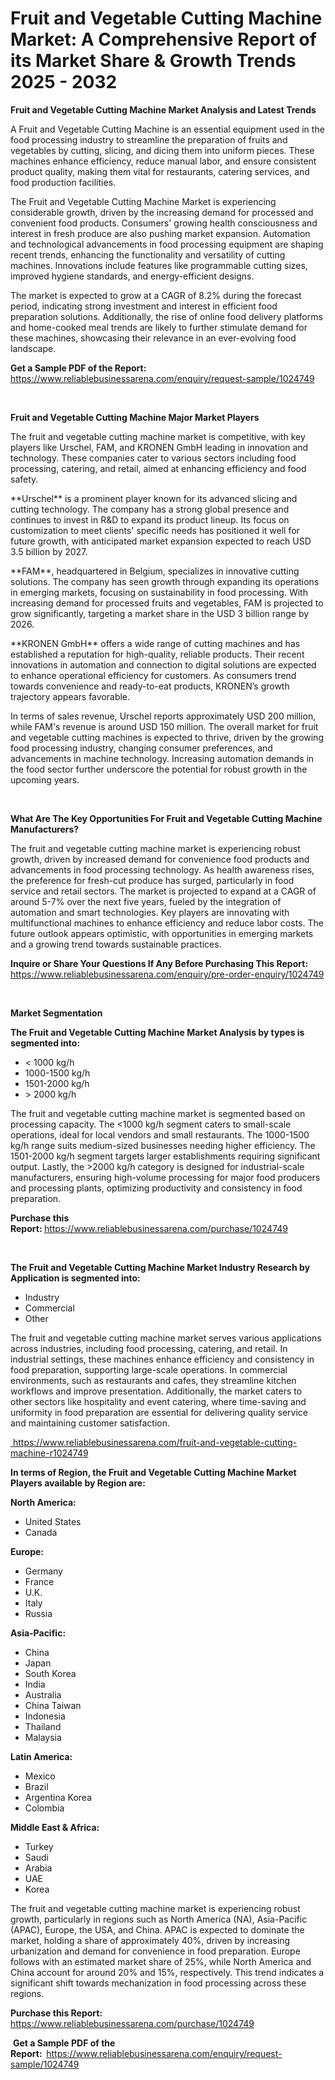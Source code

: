 <p><h1>Fruit and Vegetable Cutting Machine Market: A Comprehensive Report of its Market Share & Growth Trends 2025 - 2032</h1></p><p><strong>Fruit and Vegetable Cutting Machine Market Analysis and Latest Trends</strong></p>
<p><p>A Fruit and Vegetable Cutting Machine is an essential equipment used in the food processing industry to streamline the preparation of fruits and vegetables by cutting, slicing, and dicing them into uniform pieces. These machines enhance efficiency, reduce manual labor, and ensure consistent product quality, making them vital for restaurants, catering services, and food production facilities.</p><p>The Fruit and Vegetable Cutting Machine Market is experiencing considerable growth, driven by the increasing demand for processed and convenient food products. Consumers' growing health consciousness and interest in fresh produce are also pushing market expansion. Automation and technological advancements in food processing equipment are shaping recent trends, enhancing the functionality and versatility of cutting machines. Innovations include features like programmable cutting sizes, improved hygiene standards, and energy-efficient designs.</p><p>The market is expected to grow at a CAGR of 8.2% during the forecast period, indicating strong investment and interest in efficient food preparation solutions. Additionally, the rise of online food delivery platforms and home-cooked meal trends are likely to further stimulate demand for these machines, showcasing their relevance in an ever-evolving food landscape.</p></p>
<p><strong>Get a Sample PDF of the Report:&nbsp;</strong> <a href="https://www.reliablebusinessarena.com/enquiry/request-sample/1024749?utm_campaign=3565&utm_medium=2&utm_source=Github&utm_content=ia&utm_term=17042025&utm_id=fruit-and-vegetable-cutting-machine">https://www.reliablebusinessarena.com/enquiry/request-sample/1024749</a></p>
<p>&nbsp;</p>
<p><strong>Fruit and Vegetable Cutting Machine Major Market Players</strong></p>
<p><p>The fruit and vegetable cutting machine market is competitive, with key players like Urschel, FAM, and KRONEN GmbH leading in innovation and technology. These companies cater to various sectors including food processing, catering, and retail, aimed at enhancing efficiency and food safety.</p><p>**Urschel** is a prominent player known for its advanced slicing and cutting technology. The company has a strong global presence and continues to invest in R&D to expand its product lineup. Its focus on customization to meet clients' specific needs has positioned it well for future growth, with anticipated market expansion expected to reach USD 3.5 billion by 2027.</p><p>**FAM**, headquartered in Belgium, specializes in innovative cutting solutions. The company has seen growth through expanding its operations in emerging markets, focusing on sustainability in food processing. With increasing demand for processed fruits and vegetables, FAM is projected to grow significantly, targeting a market share in the USD 3 billion range by 2026.</p><p>**KRONEN GmbH** offers a wide range of cutting machines and has established a reputation for high-quality, reliable products. Their recent innovations in automation and connection to digital solutions are expected to enhance operational efficiency for customers. As consumers trend towards convenience and ready-to-eat products, KRONEN’s growth trajectory appears favorable.</p><p>In terms of sales revenue, Urschel reports approximately USD 200 million, while FAM's revenue is around USD 150 million. The overall market for fruit and vegetable cutting machines is expected to thrive, driven by the growing food processing industry, changing consumer preferences, and advancements in machine technology. Increasing automation demands in the food sector further underscore the potential for robust growth in the upcoming years.</p></p>
<p>&nbsp;</p>
<p><strong>What Are The Key Opportunities For Fruit and Vegetable Cutting Machine Manufacturers?</strong></p>
<p><p>The fruit and vegetable cutting machine market is experiencing robust growth, driven by increased demand for convenience food products and advancements in food processing technology. As health awareness rises, the preference for fresh-cut produce has surged, particularly in food service and retail sectors. The market is projected to expand at a CAGR of around 5-7% over the next five years, fueled by the integration of automation and smart technologies. Key players are innovating with multifunctional machines to enhance efficiency and reduce labor costs. The future outlook appears optimistic, with opportunities in emerging markets and a growing trend towards sustainable practices.</p></p>
<p><strong>Inquire or Share Your Questions If Any Before Purchasing This Report:</strong> <a href="https://www.reliablebusinessarena.com/enquiry/pre-order-enquiry/1024749?utm_campaign=3565&utm_medium=2&utm_source=Github&utm_content=ia&utm_term=17042025&utm_id=fruit-and-vegetable-cutting-machine">https://www.reliablebusinessarena.com/enquiry/pre-order-enquiry/1024749</a></p>
<p>&nbsp;</p>
<p><strong>Market Segmentation</strong></p>
<p><strong>The Fruit and Vegetable Cutting Machine Market Analysis by types is segmented into:</strong></p>
<p><ul><li>< 1000 kg/h</li><li>1000-1500 kg/h</li><li>1501-2000 kg/h</li><li>> 2000 kg/h</li></ul></p>
<p><p>The fruit and vegetable cutting machine market is segmented based on processing capacity. The <1000 kg/h segment caters to small-scale operations, ideal for local vendors and small restaurants. The 1000-1500 kg/h range suits medium-sized businesses needing higher efficiency. The 1501-2000 kg/h segment targets larger establishments requiring significant output. Lastly, the >2000 kg/h category is designed for industrial-scale manufacturers, ensuring high-volume processing for major food producers and processing plants, optimizing productivity and consistency in food preparation.</p></p>
<p><strong>Purchase this Report:&nbsp;</strong><a href="https://www.reliablebusinessarena.com/purchase/1024749?utm_campaign=3565&utm_medium=2&utm_source=Github&utm_content=ia&utm_term=17042025&utm_id=fruit-and-vegetable-cutting-machine">https://www.reliablebusinessarena.com/purchase/1024749</a></p>
<p>&nbsp;</p>
<p><strong>The Fruit and Vegetable Cutting Machine Market Industry Research by Application is segmented into:</strong></p>
<p><ul><li>Industry</li><li>Commercial</li><li>Other</li></ul></p>
<p><p>The fruit and vegetable cutting machine market serves various applications across industries, including food processing, catering, and retail. In industrial settings, these machines enhance efficiency and consistency in food preparation, supporting large-scale operations. In commercial environments, such as restaurants and cafes, they streamline kitchen workflows and improve presentation. Additionally, the market caters to other sectors like hospitality and event catering, where time-saving and uniformity in food preparation are essential for delivering quality service and maintaining customer satisfaction.</p></p>
<p><a href="https://www.reliablebusinessarena.com/fruit-and-vegetable-cutting-machine-r1024749?utm_campaign=3565&utm_medium=2&utm_source=Github&utm_content=ia&utm_term=17042025&utm_id=fruit-and-vegetable-cutting-machine">&nbsp;https://www.reliablebusinessarena.com/fruit-and-vegetable-cutting-machine-r1024749</a></p>
<p><strong>In terms of Region, the Fruit and Vegetable Cutting Machine Market Players available by Region are:</strong></p>
<p>
    <p> <strong> North America: </strong>
        <ul>
            <li>United States</li>
            <li>Canada</li>
        </ul>
        </p> 
    <p> <strong> Europe: </strong>
        <ul>
            <li>Germany</li>
            <li>France</li>
            <li>U.K.</li>
            <li>Italy</li>
            <li>Russia</li>
        </ul>
        </p> 
    <p> <strong> Asia-Pacific: </strong>
        <ul>
            <li>China</li>
            <li>Japan</li>
            <li>South Korea</li>
            <li>India</li>
            <li>Australia</li>
            <li>China Taiwan</li>
            <li>Indonesia</li>
            <li>Thailand</li>
            <li>Malaysia</li>
        </ul>
        </p> 
    <p> <strong> Latin America: </strong>
        <ul>
            <li>Mexico</li>
            <li>Brazil</li>
            <li>Argentina Korea</li>
            <li>Colombia</li>
        </ul>
        </p> 
    <p> <strong> Middle East & Africa: </strong>
        <ul>
            <li>Turkey</li>
            <li>Saudi</li>
            <li>Arabia</li>
            <li>UAE</li>
            <li>Korea</li>
        </ul>
    </p>
    </p>
<p><p>The fruit and vegetable cutting machine market is experiencing robust growth, particularly in regions such as North America (NA), Asia-Pacific (APAC), Europe, the USA, and China. APAC is expected to dominate the market, holding a share of approximately 40%, driven by increasing urbanization and demand for convenience in food preparation. Europe follows with an estimated market share of 25%, while North America and China account for around 20% and 15%, respectively. This trend indicates a significant shift towards mechanization in food processing across these regions.</p></p>
<p><strong>Purchase this Report: </strong><a href="https://www.reliablebusinessarena.com/purchase/1024749?utm_campaign=3565&utm_medium=2&utm_source=Github&utm_content=ia&utm_term=17042025&utm_id=fruit-and-vegetable-cutting-machine">https://www.reliablebusinessarena.com/purchase/1024749</a></p>
<p>&nbsp;<strong>Get a Sample PDF of the Report:&nbsp;&nbsp;</strong><a href="https://www.reliablebusinessarena.com/enquiry/request-sample/1024749?utm_campaign=3565&utm_medium=2&utm_source=Github&utm_content=ia&utm_term=17042025&utm_id=fruit-and-vegetable-cutting-machine">https://www.reliablebusinessarena.com/enquiry/request-sample/1024749</a></p>
<p><strong></strong></p>
<p><p></p><p></p><p></p></p>